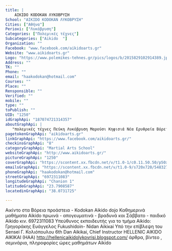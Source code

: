 ```yaml
---
title: |
    AIKIDO KODOKAN ΛΥΚΟΒΡΥΣΗ
School: "AIKIDO KODOKAN ΛΥΚΟΒΡΥΣΗ"
Cities: ["Αθήνα"]
Perioxi: ["Λυκόβρυση"]
Categories: ["Πολεμικές τέχνες"]
Subcategories: ["Aikido  "]
Organization: ""
Facebook: "www.facebook.com/aikidoarts.gr"
Website: "www.aikidoarts.gr"
Logo: "https://www.polemikes-tehnes.gr/pics/logos/b/2015829102914389.jpg"
Address: ""
TK: ""
Phone: ""
email: "haakodokan@hotmail.com"
Courses: ""
Place: ""
Rensponsible: ""
Verified: ""
mobile: ""
type: ""
toPublish: ""
UID: "1250"
idGraphApi: "187074721314357"
aboutGraphApi: | 
   "πολεμικές τέχνες Πεύκη Λυκόβρυση Μαρούσι Κηφισιά Νέα Ερυθραία Βόρεια προάστεια"
pagetokenGraphApi: "aikidoarts.gr"
linkGraphApi: "https://www.facebook.com/aikidoarts.gr/"
checkinsGraphApi: "8"
categoryGraphApi: "Martial Arts School"
websiteGraphApi: "http://www.aikidoarts.gr/"
pictureGraphApi: "1250"
coverGraphApi: "https://scontent.xx.fbcdn.net/v/t1.0-1/c0.11.50.50/p50x50/1526984_690126221009202_1578164361_n.jpg?oh=663f2970819475dc4d5bcdcad0f2e36a&amp;oe=5B38F550"
emailsGraphApi: "https://scontent.xx.fbcdn.net/v/t1.0-9/s720x720/548327_377924778896016_1843308666_n.jpg?oh=792906bbaba75822e4ca8433ee26d3d2&amp;oe=5B3DCF43"
phoneGraphApi: "haakodokan@hotmail.com"
streetGraphApi: "6972311083"
longitudeGraphApi: "Chanion 1"
latitudeGraphApi: "23.7908587"
locatedinGraphApi: "38.0731725"

---
```


Αικίντο στα Βόρεια προάστεια - Kodokan Aikido dojo Καθημερινά μαθήματα Aikido πρωινά - απογευματινά - βραδυνά και Σάββατο - παιδικό Aikido κιν. 6972311083 Υπεύθυνος εκπαιδευτής για το τμήμα Aikido: Γρηγοράκης Ευάγγελος Fukushidoin- Nidan Aikiκai Υπό την επίβλεψη του Sensei Γ. Κολιόπουλου 6th Dan Aikikai, Chief Instructor HELLENIC AIKIDO AIKIKAI (HAA) http://hellenicaikidolykovrisi.blogspot.com/ άρθρα, βίντεο , σεμινάρια, πληροφορίες ώρες μαθημάτων Αikido 

